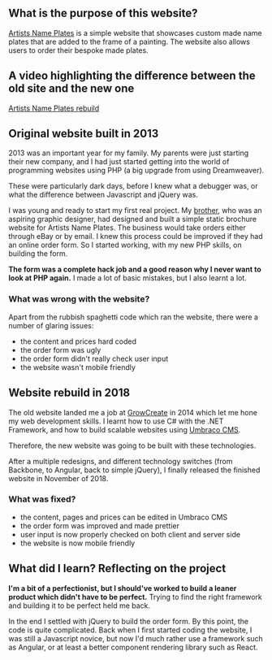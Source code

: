 ## What is the purpose of this website?

[Artists Name Plates](https://artistsnameplates.co.uk/) is a simple website that showcases custom made name plates that are added to the frame of a painting. The website also allows users to order their bespoke made plates.

## A video highlighting the difference between the old site and the new one

[Artists Name Plates rebuild](https://www.youtube.com/watch?v=XMnWD3vt1B4)

## Original website built in 2013

2013 was an important year for my family. My parents were just starting their new company, and I had just started getting into the world of programming websites using PHP (a big upgrade from using Dreamweaver).

These were particularly dark days, before I knew what a debugger was, or what the difference between Javascript and jQuery was.

I was young and ready to start my first real project. My [brother](http://www.fraserwilliams.com/), who was an aspiring graphic designer, had designed and built a simple static brochure website for Artists Name Plates. The business would take orders either through eBay or by email. I knew this process could be improved if they had an online order form. So I started working, with my new PHP skills, on building the form.

**The form was a complete hack job and a good reason why I never want to look at PHP again.** I made a lot of basic mistakes, but I also learnt a lot.

### What was wrong with the website?

Apart from the rubbish spaghetti code which ran the website, there were a number of glaring issues:

- the content and prices hard coded
- the order form was ugly
- the order form didn't really check user input
- the website wasn't mobile friendly

## Website rebuild in 2018

The old website landed me a job at [GrowCreate](https://growcreate.co.uk/) in 2014 which let me hone my web development skills. I learnt how to use C# with the .NET Framework, and how to build scalable websites using [Umbraco CMS](https://umbraco.com/).

Therefore, the new website was going to be built with these technologies.

After a multiple redesigns, and different technology switches (from Backbone, to Angular, back to simple jQuery), I finally released the finished website in November of 2018.

### What was fixed?

- the content, pages and prices can be edited in Umbraco CMS
- the order form was improved and made prettier
- user input is now properly checked on both client and server side
- the website is now mobile friendly

## What did I learn? Reflecting on the project

**I'm a bit of a perfectionist, but I should've worked to build a leaner product which didn't have to be perfect.** Trying to find the right framework and building it to be perfect held me back.

In the end I settled with jQuery to build the order form. By this point, the code is quite complicated. Back when I first started coding the website, I was still a Javascript novice, but now I'd much rather use a framework such as Angular, or at least a better component rendering library such as React.
